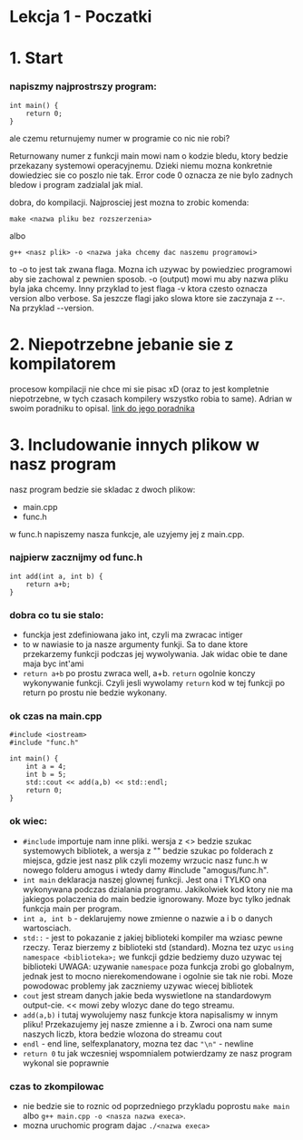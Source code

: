 Lekcja 1 - Poczatki
==================================================
# 1. Start
### napiszmy najprostrszy program:

```
int main() {
	return 0;
}
```

ale czemu returnujemy numer w programie co nic nie robi?

Returnowany numer z funkcji main mowi nam o kodzie bledu, ktory bedzie przekazany systemowi operacyjnemu. Dzieki niemu mozna konkretnie dowiedziec sie co poszlo nie tak.
Error code 0 oznacza ze nie bylo zadnych bledow i program zadzialal jak mial.

dobra, do kompilacji.
Najprosciej jest mozna to zrobic komenda:
```
make <nazwa pliku bez rozszerzenia>
```
albo
```
g++ <nasz plik> -o <nazwa jaka chcemy dac naszemu programowi>
```
to -o to jest tak zwana flaga. Mozna ich uzywac by powiedziec programowi aby sie zachowal z pewnien sposob.
-o (output) mowi mu aby nazwa pliku byla jaka chcemy. Inny przyklad to jest flaga -v ktora czesto oznacza version albo verbose.
Sa jeszcze flagi jako slowa ktore sie zaczynaja z --. Na przyklad --version.

# 2. Niepotrzebne jebanie sie z kompilatorem
procesow kompilacji nie chce mi sie pisac xD (oraz to jest kompletnie niepotrzebne, w tych czasach kompilery wszystko robia to same). Adrian w swoim poradniku to opisal.
[link do jego poradnika](https://github.com/andrzejwp/PodstawyProgramowania/tree/master/Lab2)
# 3. Includowanie innych plikow w nasz program

nasz program bedzie sie skladac z dwoch plikow:
- main.cpp
- func.h

w func.h napiszemy nasza funkcje, ale uzyjemy jej z main.cpp.

### najpierw zacznijmy od func.h
```
int add(int a, int b) {
	return a+b;
}
```
### dobra co tu sie stalo:
 - funckja jest zdefiniowana jako int, czyli ma zwracac intiger
 - to w nawiasie to ja nasze argumenty funkji. Sa to dane ktore przekarzemy funkcji podczas jej wywolywania. Jak widac obie te dane maja byc int'ami
 - ``return a+b`` po prostu zwraca well, a+b. ``return`` ogolnie konczy wykonywanie funkcji.
  Czyli jesli wywolamy ``return`` kod w tej funkcji po return po prostu nie bedzie wykonany.

### ok czas na main.cpp

```
#include <iostream>
#include "func.h"

int main() {
	int a = 4;
	int b = 5;
	std::cout << add(a,b) << std::endl;
	return 0;
}
```

### ok wiec:
 - ``#include`` importuje nam inne pliki. wersja z <> bedzie szukac systemowych bibliotek, a wersja z "" bedzie szukac po folderach z miejsca, gdzie jest nasz plik
 czyli mozemy wrzucic nasz func.h w nowego folderu amogus i wtedy damy #include "amogus/func.h".
 - ``int main`` deklaracja naszej glownej funkcji. Jest ona i TYLKO ona wykonywana podczas dzialania programu. Jakikolwiek kod ktory nie ma jakiegos polaczenia do main bedzie ignorowany. Moze byc tylko jednak funkcja main per program.
 - ``int a, int b`` - deklarujemy nowe zmienne o nazwie a i b o danych wartosciach.
 - ``std::`` - jest to pokazanie z jakiej biblioteki kompiler ma wziasc pewne rzeczy. Teraz bierzemy z biblioteki std (standard). Mozna tez uzyc ``using namespace <biblioteka>;`` we funkcji gdzie bedziemy duzo uzywac tej biblioteki
 UWAGA: uzywanie ``namespace`` poza funkcja zrobi go globalnym, jednak jest to mocno nierekomendowane i ogolnie sie tak nie robi. Moze powodowac problemy jak zaczniemy uzywac wiecej bibliotek
 - ``cout`` jest stream danych jakie beda wyswietlone na standardowym output-cie. << mowi zeby wlozyc dane do tego streamu.
 - ``add(a,b)`` i tutaj wywolujemy nasz funkcje ktora napisalismy w innym pliku! Przekazujemy jej nasze zmienne a i b. Zwroci ona nam sume naszych liczb, ktora bedzie wlozona do streamu cout
 - ``endl`` - end line, selfexplanatory, mozna tez dac ``"\n"`` - newline
 - ``return 0`` tu jak wczesniej wspomnialem potwierdzamy ze nasz program wykonal sie poprawnie

### czas to zkompilowac
 - nie bedzie sie to roznic od poprzedniego przykladu
 poprostu ``make main`` albo ``g++ main.cpp -o <nasza nazwa execa>``.
 - mozna uruchomic program dajac ``./<nazwa execa>``
